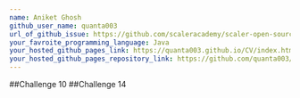 ```yaml
---
name: Aniket Ghosh
github_user_name: quanta003
url_of_github_issue: https://github.com/scaleracademy/scaler-open-source-september-challenge/issues/334
your_favroite_programming_language: Java
your_hosted_github_pages_link: https://quanta003.github.io/CV/index.html
your_hosted_github_pages_repository_link: https://github.com/quanta003/CV
---
```

##Challenge 10
##Challenge 14
